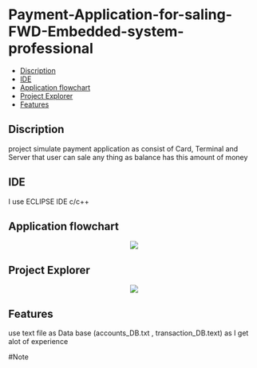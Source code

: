 # Payment-Application-for-saling-FWD-Embedded-system-professional
- [Discription](#Discription)
- [IDE](#IDE)
- [Application flowchart](#Application-flowchart)
- [Project Explorer](#Project-Explorer)
- [Features](#Features)

## Discription
project simulate payment application as consist of Card, Terminal and Server that user can sale any thing as balance has this amount of money 

## IDE
I use ECLIPSE IDE c/c++

## Application flowchart
<p align = "center">
<img src="https://user-images.githubusercontent.com/77234053/188287991-3477ba03-5504-4d45-a848-fe85dcca22cf.png">  
  </p>

## Project Explorer
<p align = "center">
  <img src="https://user-images.githubusercontent.com/77234053/188288087-5b616222-a7dd-4c14-ac77-1e1888312c08.png">
  </p>
 
 ## Features
 <p>use text file as Data base (accounts_DB.txt , transaction_DB.text) as I get alot of experience</p>
 <p>#Note</p>
 
